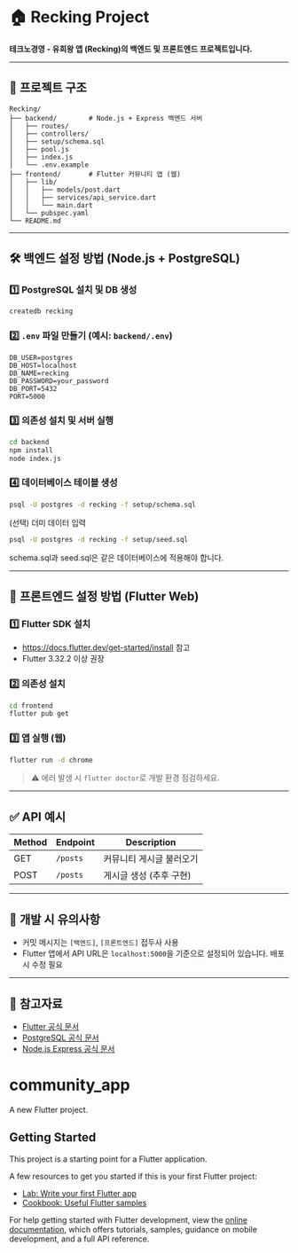 # 🏠 Recking Project

**테크노경영 - 유희왕 앱 (Recking)의 백엔드 및 프론트엔드 프로젝트입니다.**

---

## 📁 프로젝트 구조

```
Recking/
├── backend/        # Node.js + Express 백엔드 서버
│   ├── routes/
│   ├── controllers/
│   ├── setup/schema.sql
│   ├── pool.js
│   ├── index.js
│   └── .env.example
├── frontend/       # Flutter 커뮤니티 앱 (웹)
│   ├── lib/
│   │   ├── models/post.dart
│   │   ├── services/api_service.dart
│   │   └── main.dart
│   └── pubspec.yaml
└── README.md
```

---

## 🛠 백엔드 설정 방법 (Node.js + PostgreSQL)

### 1️⃣ PostgreSQL 설치 및 DB 생성
```bash
createdb recking
```

### 2️⃣ `.env` 파일 만들기 (예시: `backend/.env`)
```env
DB_USER=postgres
DB_HOST=localhost
DB_NAME=recking
DB_PASSWORD=your_password
DB_PORT=5432
PORT=5000
```

### 3️⃣ 의존성 설치 및 서버 실행
```bash
cd backend
npm install
node index.js
```

### 4️⃣ 데이터베이스 테이블 생성
```bash
psql -U postgres -d recking -f setup/schema.sql
```
(선택) 더미 데이터 입력
```bash
psql -U postgres -d recking -f setup/seed.sql
```
schema.sql과 seed.sql은 같은 데이터베이스에 적용해야 합니다.

---

## 💬 프론트엔드 설정 방법 (Flutter Web)

### 1️⃣ Flutter SDK 설치  
- https://docs.flutter.dev/get-started/install 참고  
- Flutter 3.32.2 이상 권장

### 2️⃣ 의존성 설치
```bash
cd frontend
flutter pub get
```

### 3️⃣ 앱 실행 (웹)
```bash
flutter run -d chrome
```

> ⚠️ 에러 발생 시 `flutter doctor`로 개발 환경 점검하세요.

---

## ✅ API 예시

| Method | Endpoint         | Description           |
|--------|------------------|-----------------------|
| GET    | `/posts`         | 커뮤니티 게시글 불러오기 |
| POST   | `/posts`         | 게시글 생성 (추후 구현) |

---

## 🧪 개발 시 유의사항

- 커밋 메시지는 `[백엔드]`, `[프론트엔드]` 접두사 사용
- Flutter 앱에서 API URL은 `localhost:5000`을 기준으로 설정되어 있습니다. 배포 시 수정 필요

---

## 🧾 참고자료

- [Flutter 공식 문서](https://docs.flutter.dev/)
- [PostgreSQL 공식 문서](https://www.postgresql.org/docs/)
- [Node.js Express 공식 문서](https://expressjs.com/)

# community_app

A new Flutter project.

## Getting Started

This project is a starting point for a Flutter application.

A few resources to get you started if this is your first Flutter project:

- [Lab: Write your first Flutter app](https://docs.flutter.dev/get-started/codelab)
- [Cookbook: Useful Flutter samples](https://docs.flutter.dev/cookbook)

For help getting started with Flutter development, view the
[online documentation](https://docs.flutter.dev/), which offers tutorials,
samples, guidance on mobile development, and a full API reference.

